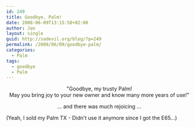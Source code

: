 ```yaml
---
id: 249
title: Goodbye, Palm!
date: 2008-06-09T13:15:58+02:00
author: Jan
layout: single
guid: http://sadevil.org/blog/?p=249
permalink: /2008/06/09/goodbye-palm/
categories:
  - Palm
tags:
  - goodbye
  - Palm
---
```

<center>
  "Goodbye, my trusty Palm!<br /> May you bring joy to your new owner and know many more years of use!"</p> 
  
  <p>
    ... and there was much rejoicing ...</center>
  </p>
  
  <p>
    (Yeah, I sold my Palm TX - Didn't use it anymore since I got the E65...)
  </p>